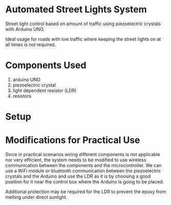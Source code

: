 # Automated Street Lights System
Street light control based on amount of traffic using piezoelectric crystals with Arduino UNO.

Ideal usage for roads with low traffic where keeping the street lights on at all times is not required.

# Components Used

1. arduino UNO
2. piezoelectric crystal
3. light dependent resistor (LDR)
4. resistors

# Setup 


# Modifications for Practical Use

Since in practical scenarios wiring different components is not applicable nor very efficient, the system needs to be modified to use wireless communication between the components and the microcontroller. We can use a WiFi module or bluetooth communication between the piezoelectric crystals and the Arduino and use the LDR as it is by choosing a good position for it near the control box where the Arduino is going to be placed.

Additional protection may be required for the LDR to prevent the epoxy from melting under direct sunlight.
